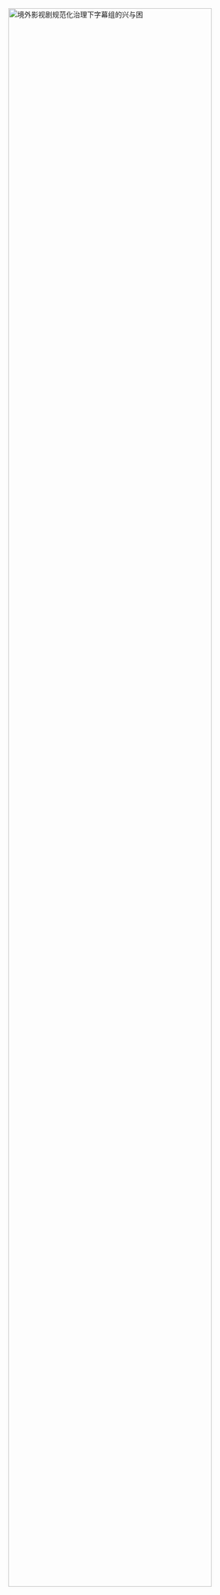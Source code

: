 <img src="https://github.com/renee-j/visualization/blob/master/final/文稿.png" width="90%" height="90%" alt="境外影视剧规范化治理下字幕组的兴与困" align=center />
